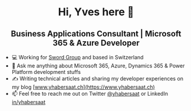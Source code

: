 <h1 align="center">Hi, Yves here 👋</h1>
<h2 align="center">Business Applications Consultant | Microsoft 365 & Azure Developer</h2>

- 💻 Working for [Sword Group](https://www.sword-group.com) and based in Switzerland
- 💬 Ask me anything about Microsoft 365, Azure, Dynamics 365 & Power Platform development stuffs
- ✍️ Writing technical articles and sharing my developer experiences on my blog [www.yhabersaat.ch](https://www.yhabersaat.ch)
- 📫 Feel free to reach me out on Twitter [@yhabersaat](https://www.twitter.com/yhabersaat) or LinkedIn [in/yhabersaat](https://www.linkedin.com/in/yhabersaat)
